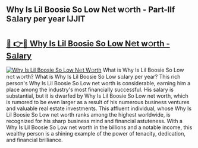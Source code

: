 ## Why Is Lil Boosie So Low N𝚎t w𝚘rth - Part-Ilf S𝚊lary per year lJJlT

# <h2><a href="http://gc0hd4f.nevu.top/?p=Why+Is+Lil+Boosie+So+Low">🔗 👉🔴 Why Is Lil Boosie So Low N𝚎t w𝚘rth - S𝚊lary</a></h2>

[![Why Is Lil Boosie So Low N𝚎t W𝚘rth](https://i.imgur.com/Oavwk0R.jpeg)](http://gc0hd4f.nevu.top/?p=Why+Is+Lil+Boosie+So+Low)
What is Why Is Lil Boosie So Low n𝚎t w𝚘rth? What is Why Is Lil Boosie So Low s𝚊lary per year?
This rich person's Why Is Lil Boosie So Low net worth is considerable, earning him a place among the industry's most financially successful. His salary is substantial, but it is dwarfed by Why Is Lil Boosie So Low net worth, which is rumored to be even larger as a result of his numerous business ventures and valuable real estate investments. This affluent individual, whose Why Is Lil Boosie So Low net worth ranks among the highest worldwide, is recognized for his sharp business mind and financial astuteness. With a Why Is Lil Boosie So Low net worth in the billions and a notable income, this wealthy person is a shining example of the power of tenacity, dedication, and financial brilliance.
